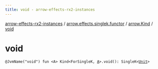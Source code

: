 ```yaml
---
title: void - arrow-effects-rx2-instances
---
```


[arrow-effects-rx2-instances](../../index.html) / [arrow.effects.singlek.functor](../index.html) / [arrow.Kind](index.html) / [void](./void.html)

# void

`@JvmName("void") fun <A> Kind<ForSingleK, `[`A`](void.html#A)`>.void(): SingleK<`[`Unit`](https://kotlinlang.org/api/latest/jvm/stdlib/kotlin/-unit/index.html)`>`